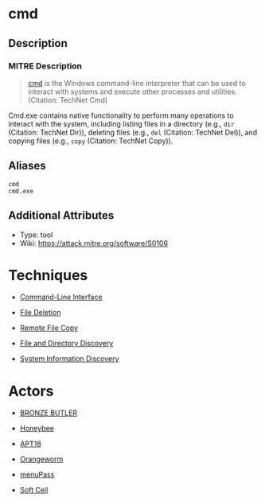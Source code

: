 
# cmd

## Description

### MITRE Description

> [cmd](https://attack.mitre.org/software/S0106) is the Windows command-line interpreter that can be used to interact with systems and execute other processes and utilities. (Citation: TechNet Cmd)

Cmd.exe contains native functionality to perform many operations to interact with the system, including listing files in a directory (e.g., <code>dir</code> (Citation: TechNet Dir)), deleting files (e.g., <code>del</code> (Citation: TechNet Del)), and copying files (e.g., <code>copy</code> (Citation: TechNet Copy)).

## Aliases

```
cmd
cmd.exe
```

## Additional Attributes

* Type: tool
* Wiki: https://attack.mitre.org/software/S0106

# Techniques


* [Command-Line Interface](../techniques/Command-Line-Interface.md)

* [File Deletion](../techniques/File-Deletion.md)
    
* [Remote File Copy](../techniques/Remote-File-Copy.md)
    
* [File and Directory Discovery](../techniques/File-and-Directory-Discovery.md)
    
* [System Information Discovery](../techniques/System-Information-Discovery.md)
    

# Actors


* [BRONZE BUTLER](../actors/BRONZE-BUTLER.md)

* [Honeybee](../actors/Honeybee.md)
    
* [APT18](../actors/APT18.md)
    
* [Orangeworm](../actors/Orangeworm.md)
    
* [menuPass](../actors/menuPass.md)
    
* [Soft Cell](../actors/Soft-Cell.md)
    
